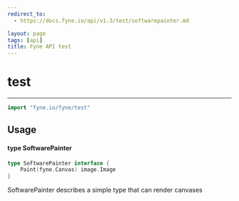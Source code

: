```yaml
---
redirect_to:
  - https://docs.fyne.io/api/v1.3/test/softwarepainter.md

layout: page
tags: [api]
title: Fyne API test
---
```



# test
---
```go
import "fyne.io/fyne/test"
```

## Usage

#### type SoftwarePainter

```go
type SoftwarePainter interface {
	Paint(fyne.Canvas) image.Image
}
```

SoftwarePainter describes a simple type that can render canvases
